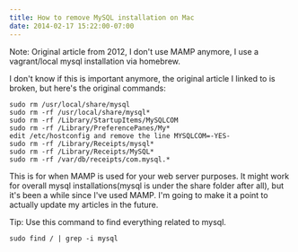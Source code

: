 ```yaml
---
title: How to remove MySQL installation on Mac
date: 2014-02-17 15:22:00-07:00
---
```

Note: Original article from 2012, I don't use MAMP anymore, I use a vagrant/local mysql installation via homebrew.

I don't know if this is important anymore, the original article I linked to is broken, but here's the original commands:

    sudo rm /usr/local/share/mysql
    sudo rm -rf /usr/local/share/mysql*
    sudo rm -rf /Library/StartupItems/MySQLCOM
    sudo rm -rf /Library/PreferencePanes/My*
    edit /etc/hostconfig and remove the line MYSQLCOM=-YES-
    sudo rm -rf /Library/Receipts/mysql*
    sudo rm -rf /Library/Receipts/MySQL*
    sudo rm -rf /var/db/receipts/com.mysql.*

This is for when MAMP is used for your web server purposes. It might work for overall mysql installations(mysql is under the share folder after all), but it's been a while since I've used MAMP. I'm going to make it a point to actually update my articles in the future.


Tip:
Use this command to find everything related to mysql.

    sudo find / | grep -i mysql
